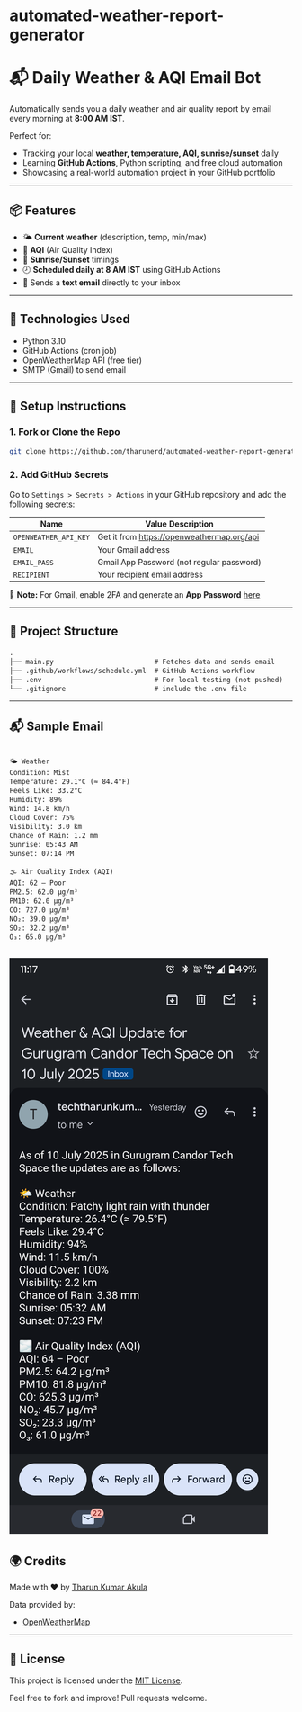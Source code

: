 # automated-weather-report-generator
# 📬 Daily Weather & AQI Email Bot

Automatically sends you a daily weather and air quality report by email every morning at **8:00 AM IST**.

Perfect for:
- Tracking your local **weather, temperature, AQI, sunrise/sunset** daily
- Learning **GitHub Actions**, Python scripting, and free cloud automation
- Showcasing a real-world automation project in your GitHub portfolio

---

## 📦 Features
- 🌤 **Current weather** (description, temp, min/max)
- 💨 **AQI** (Air Quality Index)
- 🌅 **Sunrise/Sunset** timings
- 🕗 **Scheduled daily at 8 AM IST** using GitHub Actions
- 📧 Sends a **text email** directly to your inbox

---

## 🧰 Technologies Used
- Python 3.10
- GitHub Actions (cron job)
- OpenWeatherMap API (free tier)
- SMTP (Gmail) to send email

---

## 🔧 Setup Instructions

### 1. Fork or Clone the Repo
```bash
git clone https://github.com/tharunerd/automated-weather-report-generator.git
```

### 2. Add GitHub Secrets
Go to `Settings > Secrets > Actions` in your GitHub repository and add the following secrets:

| Name                | Value Description                    |
|---------------------|--------------------------------------|
| `OPENWEATHER_API_KEY` | Get it from https://openweathermap.org/api |
| `EMAIL`              | Your Gmail address                  |
| `EMAIL_PASS`         | Gmail App Password (not regular password) |
| `RECIPIENT`          | Your recipient email address        |

📌 **Note:** For Gmail, enable 2FA and generate an **App Password** [here](https://myaccount.google.com/apppasswords)

---

## 📁 Project Structure
```text
.
├── main.py                         # Fetches data and sends email
├── .github/workflows/schedule.yml  # GitHub Actions workflow
├── .env                            # For local testing (not pushed)
└── .gitignore                      # include the .env file
```

---

## 📬 Sample Email
```

🌤️ Weather
Condition: Mist
Temperature: 29.1°C (≈ 84.4°F)
Feels Like: 33.2°C
Humidity: 89%
Wind: 14.8 km/h
Cloud Cover: 75%
Visibility: 3.0 km
Chance of Rain: 1.2 mm
Sunrise: 05:43 AM
Sunset: 07:14 PM

🌫️ Air Quality Index (AQI)
AQI: 62 – Poor
PM2.5: 62.0 µg/m³
PM10: 62.0 µg/m³
CO: 727.0 µg/m³
NO₂: 39.0 µg/m³
SO₂: 32.2 µg/m³
O₃: 65.0 µg/m³
```
![Weather Report Screenshot](images/Result_1.png)
---

## 🌍 Credits
Made with ❤️ by [Tharun Kumar Akula](https://github.com/tharunerd)

Data provided by:
- [OpenWeatherMap](https://openweathermap.org/)

---

## 📌 License
This project is licensed under the [MIT License](LICENSE).

Feel free to fork and improve! Pull requests welcome.